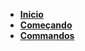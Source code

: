 <!-- - [**Inicio Rápido**](quickstart.md) -->

- [**Inicio**](README.md)
- [**Começando**](./readme-files/quickstart.md)
- [**Commandos**](./readme-files/commands.md)
